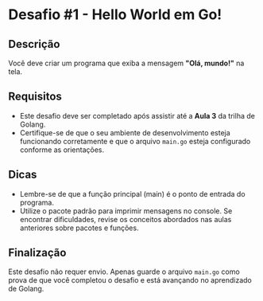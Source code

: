 # Desafio #1 - Hello World em Go!

## Descrição

Você deve criar um programa que exiba a mensagem **"Olá, mundo!"** na tela.

## Requisitos

- Este desafio deve ser completado após assistir até a **Aula 3** da trilha de Golang.
- Certifique-se de que o seu ambiente de desenvolvimento esteja funcionando corretamente e que o arquivo `main.go` esteja configurado conforme as orientações.

## Dicas

- Lembre-se de que a função principal (main) é o ponto de entrada do programa.
- Utilize o pacote padrão para imprimir mensagens no console.
Se encontrar dificuldades, revise os conceitos abordados nas aulas anteriores sobre pacotes e funções.

## Finalização

Este desafio não requer envio. Apenas guarde o arquivo `main.go` como prova de que você completou o desafio e está avançando no aprendizado de Golang.